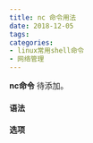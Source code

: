 ```yaml
---
title: nc 命令用法
date: 2018-12-05
tags:
categories: 
- linux常用shell命令
- 网络管理
---
```

**nc命令** 待添加。
<!-- more --> 
#### **语法**


#### **选项**
